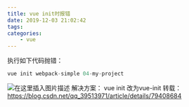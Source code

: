 ```yaml
---
title: vue init时报错
date: 2019-12-03 21:02:42
tags:
categories:
	- vue
---
```

执行如下代码抛错：

```javascript
vue init webpack-simple 04-my-project
```
<!--more-->
![在这里插入图片描述](https://img-blog.csdnimg.cn/2019120321044850.png?x-oss-process=image/watermark,type_ZmFuZ3poZW5naGVpdGk,shadow_10,text_aHR0cHM6Ly9ibG9nLmNzZG4ubmV0L3dlaXhpbl80NTQ5MzM0NQ==,size_16,color_FFFFFF,t_70)
解决方案：
 vue init 改为vue-init
 转载：https://blog.csdn.net/qq_39513971/article/details/79408684